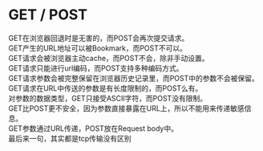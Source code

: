 # GET / POST
GET在浏览器回退时是无害的，而POST会再次提交请求。<br>
GET产生的URL地址可以被Bookmark，而POST不可以。<br>
GET请求会被浏览器主动cache，而POST不会，除非手动设置。<br>
GET请求只能进行url编码，而POST支持多种编码方式。<br>
GET请求参数会被完整保留在浏览器历史记录里，而POST中的参数不会被保留。<br>
GET请求在URL中传送的参数是有长度限制的，而POST么有。<br>
对参数的数据类型，GET只接受ASCII字符，而POST没有限制。<br>
GET比POST更不安全，因为参数直接暴露在URL上，所以不能用来传递敏感信息。<br>
GET参数通过URL传递，POST放在Request body中。<br>
最后来一句，其实都是tcp传输没有区别<br>
